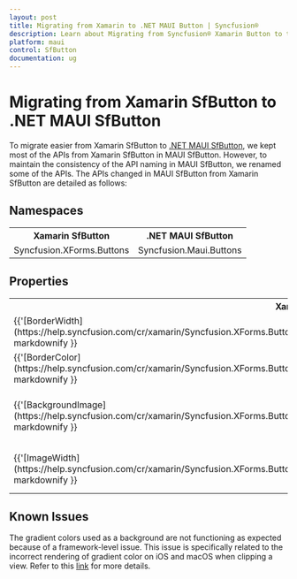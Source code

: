 ```yaml
---
layout: post
title: Migrating from Xamarin to .NET MAUI Button | Syncfusion® 
description: Learn about Migrating from Syncfusion® Xamarin Button to the Syncfusion® .NET MAUI Button control and more here.
platform: maui
control: SfButton
documentation: ug
---  
```


# Migrating from Xamarin SfButton to .NET MAUI SfButton 

To migrate easier from Xamarin SfButton to [.NET MAUI SfButton](https://www.syncfusion.com/maui-controls/maui-button), we kept most of the APIs from Xamarin SfButton in MAUI SfButton. However, to maintain the consistency of the API naming in MAUI SfButton, we renamed some of the APIs. The APIs changed in MAUI SfButton from Xamarin SfButton are detailed as follows:

## Namespaces 

<table>
<tr>
<th>Xamarin SfButton</th>
<th>.NET MAUI SfButton</th></tr>
<tr>
<td>Syncfusion.XForms.Buttons</td>
<td>Syncfusion.Maui.Buttons</td></tr>
</table>

## Properties

<table> 
<tr>
<th>Xamarin SfButton</th>
<th>.NET MAUI SfButton</th>
<th>Description</th></tr>
<tr>
<td> {{'[BorderWidth](https://help.syncfusion.com/cr/xamarin/Syncfusion.XForms.Buttons.SfButton.html#Syncfusion_XForms_Buttons_SfButton_BorderWidth)'| markdownify }}</td>
<td> {{'[StrokeThickness](https://help.syncfusion.com/cr/maui/Syncfusion.Maui.Core.ButtonBase.html#Syncfusion_Maui_Core_ButtonBase_StrokeThickness)'| markdownify }}</td>
<td>Gets or sets the stroke thickness.</td></tr>
<tr>
<td> {{'[BorderColor](https://help.syncfusion.com/cr/xamarin/Syncfusion.XForms.Buttons.SfButton.html#Syncfusion_XForms_Buttons_SfButton_BorderColor)'| markdownify }}</td>
<td> {{'[Stroke](https://help.syncfusion.com/cr/maui/Syncfusion.Maui.Core.ButtonBase.html#Syncfusion_Maui_Core_ButtonBase_Stroke)'| markdownify }}</td>
<td>Gets or sets the color of the border.</td></tr>
<tr>
<td> {{'[BackgroundImage](https://help.syncfusion.com/cr/xamarin/Syncfusion.XForms.Buttons.SfButton.html#Syncfusion_XForms_Buttons_SfButton_BackgroundImage)'| markdownify }}</td>
<td> {{'[BackgroundImageSource](https://help.syncfusion.com/cr/maui/Syncfusion.Maui.Core.ButtonBase.html#Syncfusion_Maui_Core_ButtonBase_BackgroundImageSource)'| markdownify }} </td>
<td>Gets or sets the background image in Button.</td></tr>
<tr>
<td> {{'[ImageWidth](https://help.syncfusion.com/cr/xamarin/Syncfusion.XForms.Buttons.SfButton.html#Syncfusion_XForms_Buttons_SfButton_ImageWidth)'| markdownify }}</td>
<td> {{'[ImageSize](https://help.syncfusion.com/cr/maui/Syncfusion.Maui.Core.ButtonBase.html#Syncfusion_Maui_Core_ButtonBase_ImageSize)'| markdownify }}</td>
<td>Gets or sets the image size in Button.</td></tr>
</table> 

## Known Issues

The gradient colors used as a background are not functioning as expected because of a framework-level issue. This issue is specifically related to the incorrect rendering of gradient color on iOS and macOS when clipping a view. Refer to this [link](https://github.com/dotnet/maui/issues/18671) for more details.
